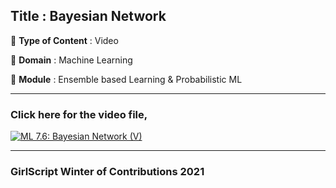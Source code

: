 ## Title : Bayesian Network

🔴 **Type of Content** : Video

🔴 **Domain** : Machine Learning

🔴 **Module** : Ensemble based Learning & Probabilistic ML

---

### Click here for the video file,

[![ML 7.6: Bayesian Network (V)](https://user-images.githubusercontent.com/79050917/138584987-6facdc17-d8fe-4595-9051-7b815ed9f948.png)](https://drive.google.com/file/d/1r_NFW_E1eLhCymZzVFCDScXkRQOUxdx3/view?usp=sharing "HMM")

---

### GirlScript Winter of Contributions 2021
